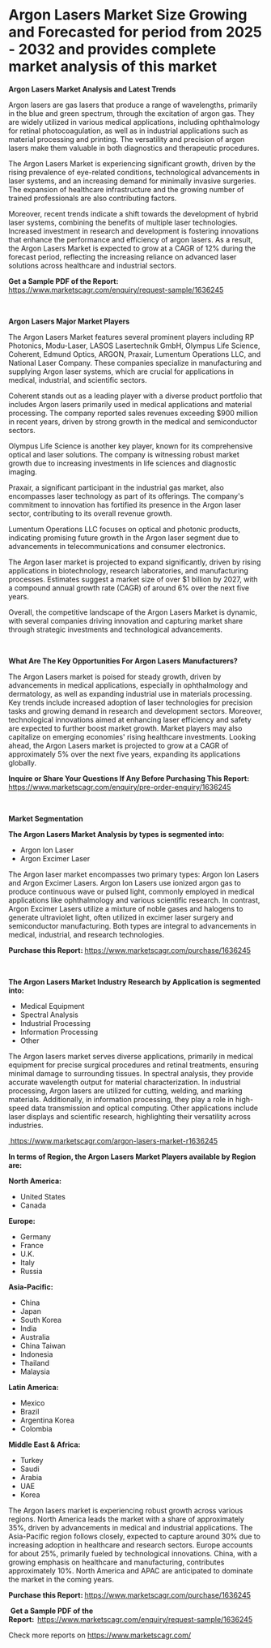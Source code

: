 <p><h1>Argon Lasers Market Size Growing and Forecasted for period from 2025 - 2032 and provides complete market analysis of this market</h1></p><p><strong>Argon Lasers Market Analysis and Latest Trends</strong></p>
<p><p>Argon lasers are gas lasers that produce a range of wavelengths, primarily in the blue and green spectrum, through the excitation of argon gas. They are widely utilized in various medical applications, including ophthalmology for retinal photocoagulation, as well as in industrial applications such as material processing and printing. The versatility and precision of argon lasers make them valuable in both diagnostics and therapeutic procedures.</p><p>The Argon Lasers Market is experiencing significant growth, driven by the rising prevalence of eye-related conditions, technological advancements in laser systems, and an increasing demand for minimally invasive surgeries. The expansion of healthcare infrastructure and the growing number of trained professionals are also contributing factors. </p><p>Moreover, recent trends indicate a shift towards the development of hybrid laser systems, combining the benefits of multiple laser technologies. Increased investment in research and development is fostering innovations that enhance the performance and efficiency of argon lasers. As a result, the Argon Lasers Market is expected to grow at a CAGR of 12% during the forecast period, reflecting the increasing reliance on advanced laser solutions across healthcare and industrial sectors.</p></p>
<p><strong>Get a Sample PDF of the Report:&nbsp;</strong> <a href="https://www.marketscagr.com/enquiry/request-sample/1636245?utm_campaign=2115&utm_medium=2&utm_source=Github&utm_content=ia&utm_term=16022025&utm_id=argon-lasers">https://www.marketscagr.com/enquiry/request-sample/1636245</a></p>
<p>&nbsp;</p>
<p><strong>Argon Lasers Major Market Players</strong></p>
<p><p>The Argon Lasers Market features several prominent players including RP Photonics, Modu-Laser, LASOS Lasertechnik GmbH, Olympus Life Science, Coherent, Edmund Optics, ARGON, Praxair, Lumentum Operations LLC, and National Laser Company. These companies specialize in manufacturing and supplying Argon laser systems, which are crucial for applications in medical, industrial, and scientific sectors.</p><p>Coherent stands out as a leading player with a diverse product portfolio that includes Argon lasers primarily used in medical applications and material processing. The company reported sales revenues exceeding $900 million in recent years, driven by strong growth in the medical and semiconductor sectors.</p><p>Olympus Life Science is another key player, known for its comprehensive optical and laser solutions. The company is witnessing robust market growth due to increasing investments in life sciences and diagnostic imaging.</p><p>Praxair, a significant participant in the industrial gas market, also encompasses laser technology as part of its offerings. The company's commitment to innovation has fortified its presence in the Argon laser sector, contributing to its overall revenue growth.</p><p>Lumentum Operations LLC focuses on optical and photonic products, indicating promising future growth in the Argon laser segment due to advancements in telecommunications and consumer electronics.</p><p>The Argon laser market is projected to expand significantly, driven by rising applications in biotechnology, research laboratories, and manufacturing processes. Estimates suggest a market size of over $1 billion by 2027, with a compound annual growth rate (CAGR) of around 6% over the next five years.</p><p>Overall, the competitive landscape of the Argon Lasers Market is dynamic, with several companies driving innovation and capturing market share through strategic investments and technological advancements.</p></p>
<p>&nbsp;</p>
<p><strong>What Are The Key Opportunities For Argon Lasers Manufacturers?</strong></p>
<p><p>The Argon Lasers market is poised for steady growth, driven by advancements in medical applications, especially in ophthalmology and dermatology, as well as expanding industrial use in materials processing. Key trends include increased adoption of laser technologies for precision tasks and growing demand in research and development sectors. Moreover, technological innovations aimed at enhancing laser efficiency and safety are expected to further boost market growth. Market players may also capitalize on emerging economies' rising healthcare investments. Looking ahead, the Argon Lasers market is projected to grow at a CAGR of approximately 5% over the next five years, expanding its applications globally.</p></p>
<p><strong>Inquire or Share Your Questions If Any Before Purchasing This Report:</strong> <a href="https://www.marketscagr.com/enquiry/pre-order-enquiry/1636245?utm_campaign=2115&utm_medium=2&utm_source=Github&utm_content=ia&utm_term=16022025&utm_id=argon-lasers">https://www.marketscagr.com/enquiry/pre-order-enquiry/1636245</a></p>
<p>&nbsp;</p>
<p><strong>Market Segmentation</strong></p>
<p><strong>The Argon Lasers Market Analysis by types is segmented into:</strong></p>
<p><ul><li>Argon Ion Laser</li><li>Argon Excimer Laser</li></ul></p>
<p><p>The Argon laser market encompasses two primary types: Argon Ion Lasers and Argon Excimer Lasers. Argon Ion Lasers use ionized argon gas to produce continuous wave or pulsed light, commonly employed in medical applications like ophthalmology and various scientific research. In contrast, Argon Excimer Lasers utilize a mixture of noble gases and halogens to generate ultraviolet light, often utilized in excimer laser surgery and semiconductor manufacturing. Both types are integral to advancements in medical, industrial, and research technologies.</p></p>
<p><strong>Purchase this Report:&nbsp;</strong><a href="https://www.marketscagr.com/purchase/1636245?utm_campaign=2115&utm_medium=2&utm_source=Github&utm_content=ia&utm_term=16022025&utm_id=argon-lasers">https://www.marketscagr.com/purchase/1636245</a></p>
<p>&nbsp;</p>
<p><strong>The Argon Lasers Market Industry Research by Application is segmented into:</strong></p>
<p><ul><li>Medical Equipment</li><li>Spectral Analysis</li><li>Industrial Processing</li><li>Information Processing</li><li>Other</li></ul></p>
<p><p>The Argon lasers market serves diverse applications, primarily in medical equipment for precise surgical procedures and retinal treatments, ensuring minimal damage to surrounding tissues. In spectral analysis, they provide accurate wavelength output for material characterization. In industrial processing, Argon lasers are utilized for cutting, welding, and marking materials. Additionally, in information processing, they play a role in high-speed data transmission and optical computing. Other applications include laser displays and scientific research, highlighting their versatility across industries.</p></p>
<p><a href="https://www.marketscagr.com/argon-lasers-market-r1636245?utm_campaign=2115&utm_medium=2&utm_source=Github&utm_content=ia&utm_term=16022025&utm_id=argon-lasers">&nbsp;https://www.marketscagr.com/argon-lasers-market-r1636245</a></p>
<p><strong>In terms of Region, the Argon Lasers Market Players available by Region are:</strong></p>
<p>
    <p> <strong> North America: </strong>
        <ul>
            <li>United States</li>
            <li>Canada</li>
        </ul>
        </p> 
    <p> <strong> Europe: </strong>
        <ul>
            <li>Germany</li>
            <li>France</li>
            <li>U.K.</li>
            <li>Italy</li>
            <li>Russia</li>
        </ul>
        </p> 
    <p> <strong> Asia-Pacific: </strong>
        <ul>
            <li>China</li>
            <li>Japan</li>
            <li>South Korea</li>
            <li>India</li>
            <li>Australia</li>
            <li>China Taiwan</li>
            <li>Indonesia</li>
            <li>Thailand</li>
            <li>Malaysia</li>
        </ul>
        </p> 
    <p> <strong> Latin America: </strong>
        <ul>
            <li>Mexico</li>
            <li>Brazil</li>
            <li>Argentina Korea</li>
            <li>Colombia</li>
        </ul>
        </p> 
    <p> <strong> Middle East & Africa: </strong>
        <ul>
            <li>Turkey</li>
            <li>Saudi</li>
            <li>Arabia</li>
            <li>UAE</li>
            <li>Korea</li>
        </ul>
    </p>
    </p>
<p><p>The Argon lasers market is experiencing robust growth across various regions. North America leads the market with a share of approximately 35%, driven by advancements in medical and industrial applications. The Asia-Pacific region follows closely, expected to capture around 30% due to increasing adoption in healthcare and research sectors. Europe accounts for about 25%, primarily fueled by technological innovations. China, with a growing emphasis on healthcare and manufacturing, contributes approximately 10%. North America and APAC are anticipated to dominate the market in the coming years.</p></p>
<p><strong>Purchase this Report: </strong><a href="https://www.marketscagr.com/purchase/1636245?utm_campaign=2115&utm_medium=2&utm_source=Github&utm_content=ia&utm_term=16022025&utm_id=argon-lasers">https://www.marketscagr.com/purchase/1636245</a></p>
<p>&nbsp;<strong>Get a Sample PDF of the Report:&nbsp;&nbsp;</strong><a href="https://www.marketscagr.com/enquiry/request-sample/1636245?utm_campaign=2115&utm_medium=2&utm_source=Github&utm_content=ia&utm_term=16022025&utm_id=argon-lasers">https://www.marketscagr.com/enquiry/request-sample/1636245</a></p>
<p><strong></strong></p>
<p>Check more reports on <a href="https://www.marketscagr.com/?utm_campaign=2115&utm_medium=2&utm_source=Github&utm_content=ia&utm_term=16022025&utm_id=argon-lasers">https://www.marketscagr.com/</a></p>